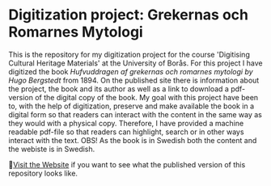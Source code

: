 # Digitization project: Grekernas och Romarnes Mytologi

This is the repository for my digitization project for the course 'Digitising Cultural Heritage Materials' at the University of Borås. For this project I have digitized the book <i>Hufvuddragen af grekernas och romarnes mytologi by Hugo Bergstedt</i> from 1894. On the published site there is information about the project, the book and its author as well as a link to download a pdf-version of the digital copy of the book. My goal with this project have been to, with the help of digitization, preserve and make available the book in a digital form so that readers can interact with the content in the same way as they would with a physical copy. Therefore, I have provided a machine readable pdf-file so that readers can highlight, search or in other ways interact with the text. 
OBS! As the book is in Swedish both the content and the webiste is in Swedish. 



🚀[Visit the Website](https://woutdln.github.io/DCHM-template/) if you want to see what the published version of this repository looks like.



